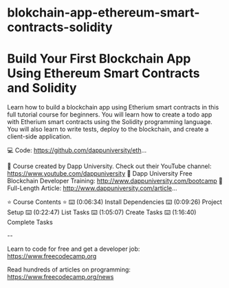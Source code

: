 # blokchain-app-ethereum-smart-contracts-solidity

# Build Your First Blockchain App Using Ethereum Smart Contracts and Solidity #

Learn how to build a blockchain app using Etherium smart contracts in this full tutorial course for beginners. You will learn how to create a todo app with Etherium smart contracts using the Solidity programming language. You will also learn to write tests, deploy to the blockchain, and create a client-side application.

💻 Code: https://github.com/dappuniversity/eth...

🎥 Course created by Dapp University. Check out their YouTube channel: https://www.youtube.com/dappuniversity
🔗 Dapp University Free Blockchain Developer Training: http://www.dappuniversity.com/bootcamp
🔗 Full-Length Article: http://www.dappuniversity.com/article...

⭐️ Course Contents ⭐️
⌨️ (0:06:34) Install Dependencies
⌨️ (0:09:26) Project Setup
⌨️ (0:22:47) List Tasks
⌨️ (1:05:07) Create Tasks
⌨️ (1:16:40) Complete Tasks

--

Learn to code for free and get a developer job: https://www.freecodecamp.org

Read hundreds of articles on programming: https://www.freecodecamp.org/news